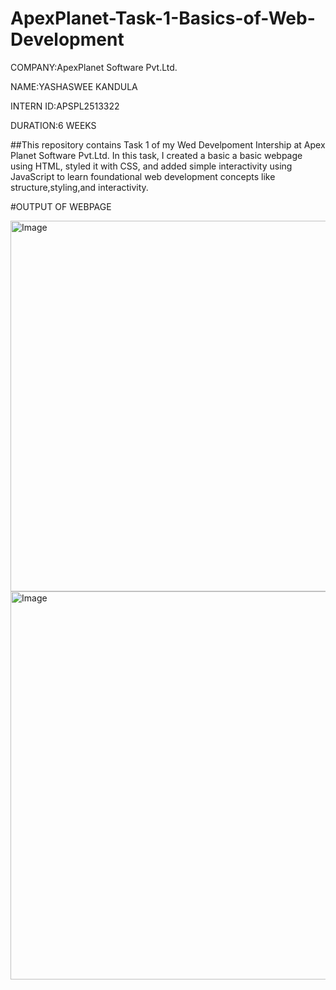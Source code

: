 # ApexPlanet-Task-1-Basics-of-Web-Development

COMPANY:ApexPlanet Software Pvt.Ltd.

NAME:YASHASWEE KANDULA

INTERN ID:APSPL2513322

DURATION:6 WEEKS

##This repository contains Task 1 of my Wed Develpoment Intership at Apex Planet Software Pvt.Ltd. In this task, I created a basic a basic webpage using HTML, styled it with CSS, and added simple interactivity using JavaScript to learn foundational web development concepts like structure,styling,and interactivity.

#OUTPUT OF WEBPAGE

<img width="787" height="593" alt="Image" src="https://github.com/user-attachments/assets/fd4bb46d-73e4-4df8-9ad8-e618e08c1d42" />

<img width="740" height="621" alt="Image" src="https://github.com/user-attachments/assets/ca8a1ba0-4e99-40b1-bc3b-eb522f7a22d2" />
